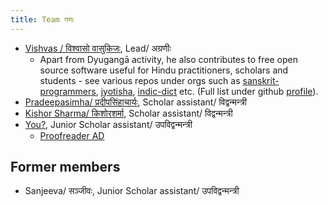 ```yaml
---
title: Team गणः
---
```


- [Vishvas / विश्वासो वासुकिजः](https://vishvAsa.github.io/), Lead/ अग्रणीः  
  - Apart from Dyugangā activity, he also contributes to free open source software useful for Hindu practitioners, scholars and students - see various repos under orgs such as [sanskrit-programmers](https://github.com/sanskrit-coders/), [jyotisha](https://github.com/jyotiSham/), [indic-dict](https://github.com/indic-dict/) etc. (Full list under github [profile](https://github.com/vvasuki/)).
- [Pradeepasimha/ प्रदीपसिंहाचार्यः](../../../people/pradeepasimha/), Scholar assistant/ विद्वन्मन्त्री
- [Kishor Sharma/ किशोरशर्मा](../../../people/kishorsharma/), Scholar assistant/ विद्वन्मन्त्री
- [You?](../contact/), Junior Scholar assistant/ उपविद्वन्मन्त्री
  - [Proofreader AD](https://www.canva.com/design/DAFTTNC9SKk/OPiloSedOQK-4PosKhDCQA/edit)

## Former members
- Sanjeeva/ सञ्जीवः, Junior Scholar assistant/ उपविद्वन्मन्त्री

